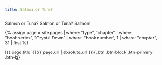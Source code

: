 ```yaml
---
title: Salmon or Tuna?
---
```

Salmon or Tuna? Salmon or Tuna? Salmon!

{% assign page = site.pages
  | where: "type", "chapter"
  | where: "book.series", "Crystal Down"
  | where: "book.number", 1
  | where: "chapter", 31
  | first %}

[{{ page.title }}]({{ page.url | absolute_url }}){:.btn .btn-block .btn-primary .btn-lg}
<!--more-->
